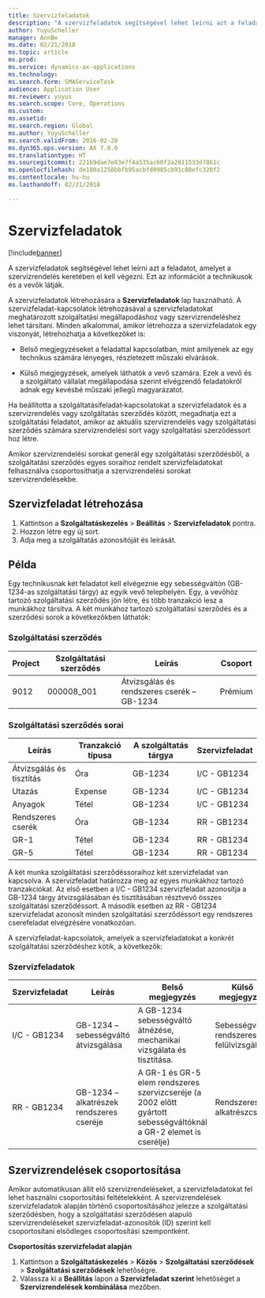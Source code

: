 ```yaml
---
title: Szervizfeladatok
description: "A szervizfeladatok segítségével lehet leírni azt a feladatot, amelyet a szervizrendelés keretében el kell végezni. Ezt az információt a technikusok és a vevők látják."
author: YuyuScheller
manager: AnnBe
ms.date: 02/21/2018
ms.topic: article
ms.prod: 
ms.service: dynamics-ax-applications
ms.technology: 
ms.search.form: SMAServiceTask
audience: Application User
ms.reviewer: yuyus
ms.search.scope: Core, Operations
ms.custom: 
ms.assetid: 
ms.search.region: Global
ms.author: YuyuScheller
ms.search.validFrom: 2016-02-28
ms.dyn365.ops.version: AX 7.0.0
ms.translationtype: HT
ms.sourcegitcommit: 221b9dae7e83e7f4a535ac60f2a2011533d7861c
ms.openlocfilehash: de180a1258bbfb95acbfd0985cb91c88efc320f2
ms.contentlocale: hu-hu
ms.lasthandoff: 02/21/2018

---
```


# <a name="service-tasks"></a>Szervizfeladatok  

[!include[banner](../includes/banner.md)]

A szervizfeladatok segítségével lehet leírni azt a feladatot, amelyet a szervizrendelés keretében el kell végezni.
Ezt az információt a technikusok és a vevők látják.

A szervizfeladatok létrehozására a **Szervizfeladatok** lap használható. A szervizfeladat-kapcsolatok létrehozásával a szervizfeladatokat meghatározott szolgáltatási megállapodáshoz vagy szervizrendeléshez lehet társítani. Minden alkalommal, amikor létrehozza a szervizfeladatok egy viszonyát, létrehozhatja a következőket is:

-  Belső megjegyzéseket a feladattal kapcsolatban, mint amilyenek az egy technikus számára lényeges, részletezett műszaki elvárások.

-  Külső megjegyzések, amelyek láthatók a vevő számára. Ezek a vevő és a szolgáltató vállalat megállapodása szerint elvégzendő feladatokról adnak egy kevésbé műszaki jellegű magyarázatot.

Ha beállította a szolgáltatásifeladat‑kapcsolatokat a szervizfeladatok és a szervizrendelés vagy szolgáltatás szerződés között, megadhatja ezt a szolgáltatási feladatot, amikor az aktuális szervizrendelés vagy szolgáltatási szerződés számára szervizrendelési sort vagy szolgáltatási szerződéssort hoz létre.

Amikor szervizrendelési sorokat generál egy szolgáltatási szerződésből, a szolgáltatási szerződés egyes soraihoz rendelt szervizfeladatokat felhasználva csoportosíthatja a szervizrendelési sorokat szervizrendelésekbe.

## <a name="create-a-service-task"></a>Szervizfeladat létrehozása

1. Kattintson a **Szolgáltatáskezelés** \> **Beállítás** \> **Szervizfeladatok** pontra.
2. Hozzon létre egy új sort.
3. Adja meg a szolgáltatás azonosítóját és leírását.

## <a name="example"></a>Példa

Egy technikusnak két feladatot kell elvégeznie egy sebességváltón (GB-1234-as szolgáltatási tárgy) az egyik vevő telephelyén. Egy, a vevőhöz tartozó szolgáltatási szerződés jön létre, és több tranzakció lesz a munkákhoz társítva. A két munkához tartozó szolgáltatási szerződés és a szerződési sorok a következőkben láthatók:

### <a name="service-agreement"></a>Szolgáltatási szerződés

| Project | Szolgáltatási szerződés | Leírás                                  | Csoport   |
|---------|-------------------|----------------------------------------------|---------|
| 9012    | 000008\_001       | Átvizsgálás és rendszeres cserék – GB-1234 | Prémium |

### <a name="service-agreement-lines"></a>Szolgáltatási szerződés sorai

| Leírás             | Tranzakció típusa | A szolgáltatás tárgya | Szervizfeladat |
|-------------------------|------------------|----------------|--------------|
| Átvizsgálás és tisztítás | Óra             | GB-1234        | I/C - GB1234 |
| Utazás                  | Expense          | GB-1234        | I/C - GB1234 |
| Anyagok               | Tétel             | GB-1234        | I/C - GB1234 |
| Rendszeres cserék     | Óra             | GB-1234        | RR - GB1234  |
| GR-1                    | Tétel             | GB-1234        | RR - GB1234  |
| GR-5                    | Tétel             | GB-1234        | RR - GB1234  |

A két munka szolgáltatási szerződéssoraihoz két szervizfeladat van kapcsolva. A szervizfeladat határozza meg az egyes munkákhoz tartozó tranzakciókat. Az első esetben a I/C - GB1234 szervizfeladat azonosítja a GB-1234 tárgy átvizsgálásában és tisztításában résztvevő összes szolgáltatási szerződéssort. A második esetben az RR - GB1234 szervizfeladat azonosít minden szolgáltatási szerződéssort egy rendszeres cserefeladat elvégzésére vonatkozóan.

A szervizfeladat-kapcsolatok, amelyek a szervizfeladatokat a konkrét szolgáltatási szerződéshez kötik, a következők:

### <a name="service-tasks"></a>Szervizfeladatok

| Szervizfeladat | Leírás                             | Belső megjegyzés                                                                                                                 | Külső megjegyzés                 |
|--------------|-----------------------------------------|-------------------------------------------------------------------------------------------------------------------------------|-------------------------------|
| I/C - GB1234 | GB-1234 – sebességváltó átvizsgálása           | A GB-1234 sebességváltó átnézése, mechanikai vizsgálata és tisztítása.                                                              | Sebességváltó rendszeres felülvizsgálata |
| RR - GB1234  | GB-1234 – alkatrészek rendszeres cseréje | A GR-1 és GR-5 elem rendszeres szervizcseréje (a 2002 előtt gyártott sebességváltóknál a GR-2 elemet is cserélje) | Rendszeres alkatrészcsere  |

## <a name="group-service-orders"></a>Szervizrendelések csoportosítása

Amikor automatikusan állít elő szervizrendeléseket, a szervizfeladatokat fel lehet használni csoportosítási feltételekként. A szervizrendelések szervizfeladatok alapján történő csoportosításához jelezze a szolgáltatási szerződésben, hogy a szolgáltatási szerződésen alapuló szervizrendeléseket szervizfeladat-azonosítók (ID) szerint kell csoportosítani elsődleges csoportosítási szempontként.

**Csoportosítás szervizfeladat alapján**

1. Kattintson a **Szolgáltatáskezelés** \> **Közös** \> **Szolgáltatási szerződések** \> **Szolgáltatási szerződések** lehetőségre.
2. Válassza ki a **Beállítás** lapon a **Szervizfeladat szerint** lehetőséget a **Szervizrendelések kombinálása** mezőben.



